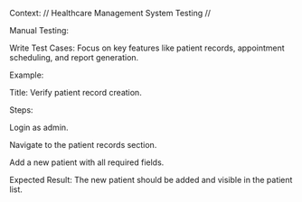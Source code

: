 Context:   // Healthcare Management System Testing //

Manual Testing:

Write Test Cases: Focus on key features like patient records, appointment scheduling, and report generation.

Example:

Title: Verify patient record creation.

Steps:

Login as admin.

Navigate to the patient records section.

Add a new patient with all required fields.

Expected Result: The new patient should be added and visible in the patient list.



